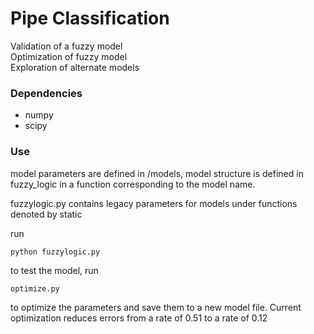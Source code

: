 # Pipe Classification

Validation of a fuzzy model  
Optimization of fuzzy model  
Exploration of alternate models  

### Dependencies

 - numpy
 - scipy

### Use

model parameters are defined in /models, model structure is defined in fuzzy_logic in a function corresponding to the model name.

fuzzylogic.py contains legacy parameters for models under functions denoted by static

run 

	python fuzzylogic.py

to test the model, run 

	optimize.py 

to optimize the parameters and save them to a new model file. 
Current optimization reduces errors from a rate of 0.51 to a rate of 0.12


